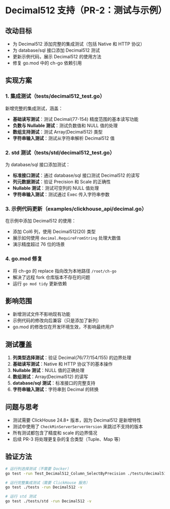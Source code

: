 # Decimal512 支持（PR-2：测试与示例）

## 改动目标
- 为 Decimal512 添加完整的集成测试（包括 Native 和 HTTP 协议）
- 为 database/sql 接口添加 Decimal512 测试
- 更新示例代码，展示 Decimal512 的使用方法
- 修复 go.mod 中的 ch-go 依赖引用

## 实现方案

### 1. 集成测试（tests/decimal512_test.go）
新增完整的集成测试，涵盖：
- **基础读写测试**：测试 Decimal(77-154) 精度范围的基本读写功能
- **负数与 Nullable 测试**：测试负数值和 NULL 值的处理
- **数组支持测试**：测试 Array(Decimal512) 类型
- **字符串输入测试**：测试从字符串解析 Decimal512 值

### 2. std 测试（tests/std/decimal512_test.go）
为 database/sql 接口添加测试：
- **标准接口测试**：通过 database/sql 接口测试 Decimal512 的读写
- **列元数据测试**：验证 Precision 和 Scale 的正确性
- **Nullable 测试**：测试可空列的 NULL 值处理
- **字符串输入测试**：测试通过 Exec 传入字符串参数

### 3. 示例代码更新（examples/clickhouse_api/decimal.go）
在示例中添加 Decimal512 的使用：
- 添加 Col6 列，使用 Decimal512(20) 类型
- 展示如何使用 `decimal.RequireFromString` 处理大数值
- 演示精度超过 76 位的场景

### 4. go.mod 修复
- 将 ch-go 的 replace 指向改为本地路径 `/root/ch-go`
- 解决了远程 fork 仓库版本不存在的问题
- 运行 `go mod tidy` 更新依赖

## 影响范围
- 新增测试文件不影响现有功能
- 示例代码的修改向后兼容（只是添加了新列）
- go.mod 的修改仅在开发环境生效，不影响最终用户

## 测试覆盖
1. **列类型选择测试**：验证 Decimal(76/77/154/155) 的边界处理
2. **基础读写测试**：Native 和 HTTP 协议下的基本操作
3. **Nullable 测试**：NULL 值的正确处理
4. **数组测试**：Array(Decimal512) 的读写
5. **database/sql 测试**：标准接口的完整支持
6. **字符串输入测试**：字符串到 Decimal 的转换

## 问题与思考
- 测试需要 ClickHouse 24.8+ 版本，因为 Decimal512 是新增特性
- 测试中使用了 `CheckMinServerServerVersion` 来跳过不支持的版本
- 所有测试都包含了精度和 scale 的边界情况
- 后续 PR-3 将处理更复杂的复合类型（Tuple、Map 等）

## 验证方法
```bash
# 运行列选择测试（不需要 Docker）
go test -run Test_Decimal512_Column_SelectByPrecision ./tests/decimal512_pr1_test.go ./tests/package.go -v

# 运行完整集成测试（需要 ClickHouse 服务）
go test ./tests -run Decimal512 -v

# 运行 std 测试
go test ./tests/std -run Decimal512 -v
```

